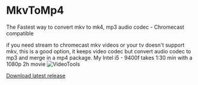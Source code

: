 # MkvToMp4
The Fastest way to convert mkv to mk4, mp3 audio codec - Chromecast compatible

if you need stream to chromecast mkv videos or your tv doesn't support mkv, this is a good option, it keeps video codec but
convert audio codec to mp3 and merge in a mp4 package.
My Intel i5 - 9400f takes 1:30 min with a  1080p 2h movie
![VideoTools](https://user-images.githubusercontent.com/14913070/60563716-95409f80-9d22-11e9-94a9-b88a4e4721f4.png)

[Download latest release](https://github.com/Briangta/MkvToMp4/releases/latest)
